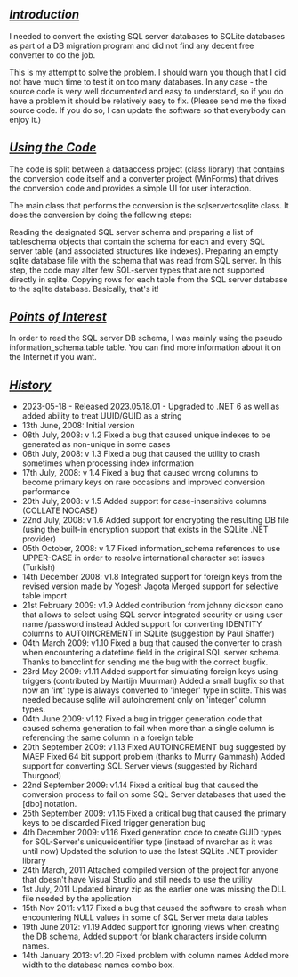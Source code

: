 ## ***<u>Introduction</u>***
I needed to convert the existing SQL server databases to SQLite databases as part of a DB migration program and did not find any decent free converter to do the job.

This is my attempt to solve the problem. I should warn you though that I did not have much time to test it on too many databases. In any case - the source code is very well documented and easy to understand, so if you do have a problem it should be relatively easy to fix. (Please send me the fixed source code. If you do so, I can update the software so that everybody can enjoy it.)

## ***<u>Using the Code</u>***
The code is split between a dataaccess project (class library) that contains the conversion code itself and a converter project (WinForms) that drives the conversion code and provides a simple UI for user interaction.

The main class that performs the conversion is the sqlservertosqlite class. It does the conversion by doing the following steps:

Reading the designated SQL server schema and preparing a list of tableschema objects that contain the schema for each and every SQL server table (and associated structures like indexes).
Preparing an empty sqlite database file with the schema that was read from SQL server. In this step, the code may alter few SQL-server types that are not supported directly in sqlite.
Copying rows for each table from the SQL server database to the sqlite database.
Basically, that's it!

## ***<u>Points of Interest</u>***
In order to read the SQL server DB schema, I was mainly using the pseudo information_schema.table table. You can find more information about it on the Internet if you want.

## ***<u>History</u>***
* 2023-05-18 - Released 2023.05.18.01 - Upgraded to .NET 6 as well as added ability to treat UUID/GUID as a string
* 13th June, 2008: Initial version
* 08th July, 2008: v 1.2
Fixed a bug that caused unique indexes to be generated as non-unique in some cases
* 08th July, 2008: v 1.3
Fixed a bug that caused the utility to crash sometimes when processing index information
* 17th July, 2008: v 1.4
Fixed a bug that caused wrong columns to become primary keys on rare occasions and improved conversion performance
* 20th July, 2008: v 1.5
Added support for case-insensitive columns (COLLATE NOCASE)
* 22nd July, 2008: v 1.6
Added support for encrypting the resulting DB file (using the built-in encryption support that exists in the SQLite .NET provider)
* 05th October, 2008: v 1.7
Fixed information_schema references to use UPPER-CASE in order to resolve international character set issues (Turkish)
* 14th December 2008: v1.8
Integrated support for foreign keys from the revised version made by Yogesh Jagota
Merged support for selective table import
* 21st February 2009: v1.9
Added contribution from johnny dickson cano that allows to select using SQL server integrated security or using user name /password instead
Added support for converting IDENTITY columns to AUTOINCREMENT in SQLite (suggestion by Paul Shaffer)
* 04th March 2009: v1.10
Fixed a bug that caused the converter to crash when encountering a datetime field in the original SQL server schema. Thanks to bmcclint for sending me the bug with the correct bugfix.
* 23rd May 2009: v1.11
Added support for simulating foreign keys using triggers (contributed by Martijn Muurman)
Added a small bugfix so that now an 'int' type is always converted to 'integer' type in sqlite. This was needed because sqlite will autoincrement only on 'integer' column types.
* 04th June 2009: v1.12
Fixed a bug in trigger generation code that caused schema generation to fail when more than a single column is referencing the same column in a foreign table
* 20th September 2009: v1.13
Fixed AUTOINCREMENT bug suggested by MAEP
Fixed 64 bit support problem (thanks to Murry Gammash)
Added support for converting SQL Server views (suggested by Richard Thurgood)
* 22nd September 2009: v1.14
Fixed a critical bug that caused the conversion process to fail on some SQL Server databases that used the [dbo] notation.
* 25th September 2009: v1.15
Fixed a critical bug that caused the primary keys to be discarded
Fixed trigger generation bug
* 4th December 2009: v1.16
Fixed generation code to create GUID types for SQL-Server's uniqueidentifier type (instead of nvarchar as it was until now)
Updated the solution to use the latest SQLite .NET provider library
* 24th March, 2011
Attached compiled version of the project for anyone that doesn't have Visual Studio and still needs to use the utility
* 1st July, 2011
Updated binary zip as the earlier one was missing the DLL file needed by the application
* 15th Nov 2011: v1.17
Fixed a bug that caused the software to crash when encountering NULL values in some of SQL Server meta data tables
* 19th June 2012: v1.19
Added support for ignoring views when creating the DB schema, Added support for blank characters inside column names.
* 14th January 2013: v1.20
Fixed problem with column names
Added more width to the database names combo box. 
